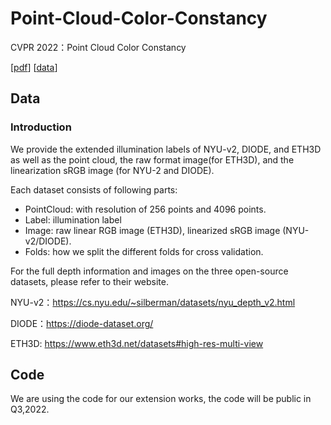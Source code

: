 # Point-Cloud-Color-Constancy

CVPR 2022：Point Cloud Color Constancy

\[[pdf](https://arxiv.org/abs/2111.11280)\]   \[[data](https://drive.google.com/drive/folders/1qBw_bvaxIvduIm2vzrYhEPX9khTm1Bo9?usp=sharing)\] 


## Data

### Introduction 

We provide the extended illumination labels of NYU-v2, DIODE, and ETH3D as well as the point cloud, the raw format image(for ETH3D), and the linearization sRGB image (for NYU-2 and DIODE). 

Each dataset consists of following parts:

- PointCloud: with resolution of 256 points and 4096 points.
- Label: illumination label 
- Image: raw linear RGB image (ETH3D), linearized sRGB image (NYU-v2/DIODE).
- Folds: how we split the different folds for cross validation.

For the full depth information and images on the three open-source datasets, please refer to their website.

NYU-v2：https://cs.nyu.edu/~silberman/datasets/nyu_depth_v2.html

DIODE：https://diode-dataset.org/

ETH3D: https://www.eth3d.net/datasets#high-res-multi-view




## Code

We are using the code for our extension works, the code will be public in Q3,2022.
